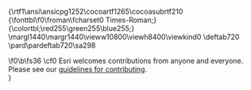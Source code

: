 {\rtf1\ansi\ansicpg1252\cocoartf1265\cocoasubrtf210
{\fonttbl\f0\froman\fcharset0 Times-Roman;}
{\colortbl;\red255\green255\blue255;}
\margl1440\margr1440\vieww10800\viewh8400\viewkind0
\deftab720
\pard\pardeftab720\sa298

\f0\b\fs36 \cf0 Esri welcomes contributions from anyone and everyone. Please see our [guidelines for contributing](https://github.com/esri/contributing).\
}